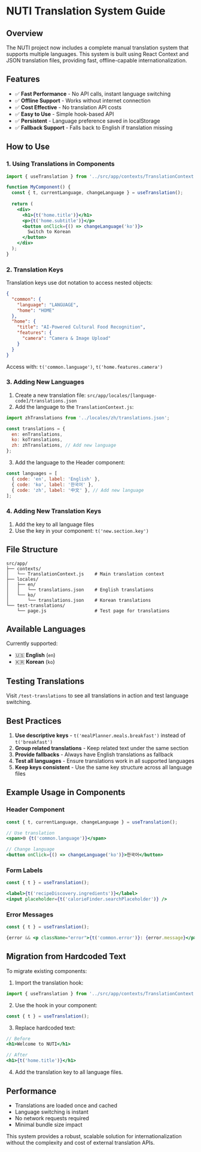# NUTI Translation System Guide

## Overview

The NUTI project now includes a complete manual translation system that supports multiple languages. This system is built using React Context and JSON translation files, providing fast, offline-capable internationalization.

## Features

- ✅ **Fast Performance** - No API calls, instant language switching
- ✅ **Offline Support** - Works without internet connection
- ✅ **Cost Effective** - No translation API costs
- ✅ **Easy to Use** - Simple hook-based API
- ✅ **Persistent** - Language preference saved in localStorage
- ✅ **Fallback Support** - Falls back to English if translation missing

## How to Use

### 1. Using Translations in Components

```jsx
import { useTranslation } from '../src/app/contexts/TranslationContext';

function MyComponent() {
  const { t, currentLanguage, changeLanguage } = useTranslation();
  
  return (
    <div>
      <h1>{t('home.title')}</h1>
      <p>{t('home.subtitle')}</p>
      <button onClick={() => changeLanguage('ko')}>
        Switch to Korean
      </button>
    </div>
  );
}
```

### 2. Translation Keys

Translation keys use dot notation to access nested objects:

```json
{
  "common": {
    "language": "LANGUAGE",
    "home": "HOME"
  },
  "home": {
    "title": "AI-Powered Cultural Food Recognition",
    "features": {
      "camera": "Camera & Image Upload"
    }
  }
}
```

Access with: `t('common.language')`, `t('home.features.camera')`

### 3. Adding New Languages

1. Create a new translation file: `src/app/locales/[language-code]/translations.json`
2. Add the language to the `TranslationContext.js`:

```jsx
import zhTranslations from '../locales/zh/translations.json';

const translations = {
  en: enTranslations,
  ko: koTranslations,
  zh: zhTranslations, // Add new language
};
```

3. Add the language to the Header component:

```jsx
const languages = [
  { code: 'en', label: 'English' },
  { code: 'ko', label: '한국어' },
  { code: 'zh', label: '中文' }, // Add new language
];
```

### 4. Adding New Translation Keys

1. Add the key to all language files
2. Use the key in your component: `t('new.section.key')`

## File Structure

```
src/app/
├── contexts/
│   └── TranslationContext.js    # Main translation context
├── locales/
│   ├── en/
│   │   └── translations.json    # English translations
│   └── ko/
│       └── translations.json    # Korean translations
└── test-translations/
    └── page.js                  # Test page for translations
```

## Available Languages

Currently supported:
- 🇺🇸 **English** (`en`)
- 🇰🇷 **Korean** (`ko`)

## Testing Translations

Visit `/test-translations` to see all translations in action and test language switching.

## Best Practices

1. **Use descriptive keys** - `t('mealPlanner.meals.breakfast')` instead of `t('breakfast')`
2. **Group related translations** - Keep related text under the same section
3. **Provide fallbacks** - Always have English translations as fallback
4. **Test all languages** - Ensure translations work in all supported languages
5. **Keep keys consistent** - Use the same key structure across all language files

## Example Usage in Components

### Header Component
```jsx
const { t, currentLanguage, changeLanguage } = useTranslation();

// Use translation
<span>🌐 {t('common.language')}</span>

// Change language
<button onClick={() => changeLanguage('ko')}>한국어</button>
```

### Form Labels
```jsx
const { t } = useTranslation();

<label>{t('recipeDiscovery.ingredients')}</label>
<input placeholder={t('calorieFinder.searchPlaceholder')} />
```

### Error Messages
```jsx
const { t } = useTranslation();

{error && <p className="error">{t('common.error')}: {error.message}</p>}
```

## Migration from Hardcoded Text

To migrate existing components:

1. Import the translation hook:
```jsx
import { useTranslation } from '../src/app/contexts/TranslationContext';
```

2. Use the hook in your component:
```jsx
const { t } = useTranslation();
```

3. Replace hardcoded text:
```jsx
// Before
<h1>Welcome to NUTI</h1>

// After
<h1>{t('home.title')}</h1>
```

4. Add the translation key to all language files.

## Performance

- Translations are loaded once and cached
- Language switching is instant
- No network requests required
- Minimal bundle size impact

This system provides a robust, scalable solution for internationalization without the complexity and cost of external translation APIs. 